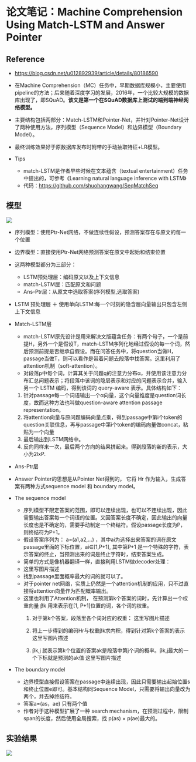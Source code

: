 # 论文笔记：Machine Comprehension Using Match-LSTM and Answer Pointer

## Reference
+ https://blog.csdn.net/u012892939/article/details/80186590

+ 在Machine Comprehension（MC）任务中，早期数据库规模小，主要使用pipeline的方法；后来随着深度学习的发展，2016年，一个比较大规模的数据库出现了，即SQuAD。**该文是第一个在SQuAD数据库上测试的端到端神经网络模型。**
+ 主要结构包括两部分：Match-LSTM和Pointer-Net，并针对Pointer-Net设计了两种使用方法，序列模型（Sequence Model）和边界模型（Boundary Model）。
+ 最终训练效果好于原数据库发布时附带的手动抽取特征+LR模型。
+ Tips
	+ match-LSTM是作者早些时候在文本蕴含（textual entertainment）任务中提出的，可参考《Learning natural language inference with LSTM》
	+ 代码：https://github.com/shuohangwang/SeqMatchSeq

## 模型
![](https://img-blog.csdn.net/20180125113635568?watermark/2/text/aHR0cDovL2Jsb2cuY3Nkbi5uZXQvbGFkZGllMTMy/font/5a6L5L2T/fontsize/400/fill/I0JBQkFCMA==/dissolve/70/gravity/SouthEast)
+ 序列模型：使用Ptr-Net网络，不做连续性假设，预测答案存在与原文的每一个位置
+ 边界模型：直接使用Ptr-Net网络预测答案在原文中起始和结束位置

+ 这两种模型都分为三部分：
	+ LSTM预处理层：编码原文以及上下文信息
	+ match-LSTM层：匹配原文和问题
	+ Ans-Ptr层：从原文中选取答案(序列模型,选取答案)
+ LSTM 预处理层
	＋ 使用单向LSTM:每一个时刻的隐含层向量输出只包含左侧上下文信息
+ Match-LSTM层
	+ match-LSTM原先设计是用来解决文版蕴含任务：有两个句子，一个是前提H，另外一个是假设T，match-LSTM序列化地经过假设的每一个词，然后预测前提是否继承自假设。而在问答任务中，将question当做H，passage当做T，则可以看作是带着问题去段落中找答案。这里利用了attention机制（soft-attention）。
	+ 对段落p中每个词，计算其关于问题q的注意力分布α，并使用该注意力分布汇总问题表示；将段落中该词的隐层表示和对应的问题表示合并，输入另一个 LSTM 编码，得到该词的 query-aware 表示。具体结构如下： 
	1. 针对passage每一个词语输出一个α向量，这个向量维度是question词长度，故而这种方法也叫做question-aware attention passage representation。 
	2. 将attention向量与原问题编码向量点乘，得到passage中第i个token的question关联信息，再与passage中第i个token的编码向量做concat，粘贴为一个向量 
	3. 最后输出到LSTM网络中。 
	4. 反向同样来一次，最后两个方向的结果拼起来。得到段落的新的表示，大小为2lxP. 

+ Ans-Ptr层
+ Answer Pointer的思想是从Pointer Net得到的， 它将 Hr 作为输入，生成答案有两种方式sequence model 和 boundary model。
+ The sequence model
	+ 序列模型不限定答案的范围，即可以连续出现，也可以不连续出现，因此需要输出答案每一个词语的位置。又因答案长度不确定，因此输出的向量长度也是不确定的，需要手动制定一个终结符。假设passage长度为P，则终结符为P+1。 
	+ 假设答案序列为： a=(a1,a2,…) ，其中ai为选择出来答案的词在原文passage里面的下标位置，ai∈[1,P+1], 其中第P+1 是一个特殊的字符，表示答案的终止，当预测出来的词是终止字符时，结束答案生成。 
	+ 简单的方式是像机器翻译一样，直接利用LSTM做decoder处理： 
	+ 这里写图片描述
	+ 找到passage里面概率最大的词的就可以了。
	+ 对于pointer net网络，实质上仍然是一个attention机制的应用，只不过直接将attention向量作为匹配概率输出。 
	+ 这里也利用了Attention机制， 在预测第k个答案的词时，先计算出一个权重向量 βk 用来表示在[1, P+1]位置的词，各个词的权重。 
        1. 对于第k个答案，段落里各个词对应的权重： 
        这里写图片描述

        2. 将上一步得到的编码Hr与权重βk求内积，得到针对第k个答案的表示 
        这里写图片描述

        3. βk,j 就表示第k个位置的答案ak是段落中第j个词的概率。βk,j最大的一个下标就是预测的ak值 
        这里写图片描述
+ The boundary model
	+ 边界模型直接假设答案在passage中连续出现，因此只需要输出起始位置s和终止位置e即可。基本结构同Sequence Model，只需要将输出向量改为两个，并去掉终结符。 
	+ 答案a=(as，ae) 只有两个值 
	+ 作者对于这种模型扩展了一种 search mechanism，在预测过程中，限制span的长度，然后使用全局搜索，找 p(as) × p(ae)最大的。

## 实验结果
![](https://img-blog.csdn.net/20180503220923886?watermark/2/text/aHR0cHM6Ly9ibG9nLmNzZG4ubmV0L3UwMTI4OTI5Mzk=/font/5a6L5L2T/fontsize/400/fill/I0JBQkFCMA==/dissolve/70)
